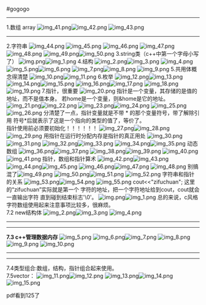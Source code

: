 #gogogo
***
1.数组 array
![img_41.png](tupian/img_41.png)![img_42.png](tupian/img_42.png)
![img_43.png](tupian/img_43.png)
***
2.字符串
![img_44.png](tupian/img_44.png)
![img_45.png](tupian/img_45.png)
![img_46.png](tupian/img_46.png)
![img_47.png](tupian/img_47.png)
![img_48.png](tupian/img_48.png)
![img_49.png](tupian/img_49.png)![img_50.png](tupian/img_50.png)
3.string类（c++中第一个字母小写了）
![img.png](tupian1/img.png)![img_1.png](tupian1/img_1.png)
4.结构
![img_2.png](tupian1/img_2.png)![img_3.png](tupian1/img_3.png)
![img_4.png](tupian1/img_4.png)
![img_5.png](tupian1/img_5.png)![img_6.png](tupian1/img_6.png)
![img_7.png](tupian1/img_7.png)![img_8.png](tupian1/img_8.png)
![img_9.png](tupian1/img_9.png)
5.共用体概念得清楚
![img_10.png](tupian1/img_10.png)![img_11.png](tupian1/img_11.png)
6.枚举
![img_12.png](tupian1/img_12.png)![img_13.png](tupian1/img_13.png)
![img_14.png](tupian1/img_14.png)![img_15.png](tupian1/img_15.png)
![img_16.png](tupian1/img_16.png)![img_17.png](tupian1/img_17.png)
![img_18.png](tupian1/img_18.png)![img_19.png](tupian1/img_19.png)
7.指针，很重要
![img_20.png](tupian1/img_20.png)
指针是一个变量，其存储的是值的地址，而不是值本身。
若home是一个变量，则&home是它的地址。
![img_21.png](tupian1/img_21.png)![img_22.png](tupian1/img_22.png)
![img_23.png](tupian1/img_23.png)![img_24.png](tupian1/img_24.png)
![img_25.png](tupian1/img_25.png)![img_26.png](tupian1/img_26.png)
分清楚了一点，指针变量就是不带 * 的那个变量符号，带了解除引用
符号*后就表示了这是一个指向的类型的值了，等价了。  
指针使用前必须要初始化！！！！！！
![img_27.png](tupian1/img_27.png)![img_28.png](tupian1/img_28.png)
![img_29.png](tupian1/img_29.png)
用指针在运行时分配内存是指针的真正用处
![img_30.png](tupian1/img_30.png)![img_31.png](tupian1/img_31.png)
![img_32.png](tupian1/img_32.png)![img_33.png](tupian1/img_33.png)
![img_34.png](tupian1/img_34.png)![img_35.png](tupian1/img_35.png)
动态数组
![img_36.png](tupian1/img_36.png)![img_37.png](tupian1/img_37.png)
![img_38.png](tupian1/img_38.png)![img_39.png](tupian1/img_39.png)
![img_40.png](tupian1/img_40.png)![img_41.png](tupian1/img_41.png)
指针，数组和指针算术
![img_42.png](tupian1/img_42.png)![img_43.png](tupian1/img_43.png)
![img_44.png](tupian1/img_44.png)![img_45.png](tupian1/img_45.png)
![img_46.png](tupian1/img_46.png)![img_47.png](tupian1/img_47.png)
![img_48.png](tupian1/img_48.png)
别搞混了![img_49.png](tupian1/img_49.png)
![img_50.png](tupian1/img_50.png)![img_51.png](tupian1/img_51.png)
![img_52.png](tupian1/img_52.png)
字符串和指针的关系
![img_53.png](tupian1/img_53.png)![img_54.png](tupian1/img_54.png)
![img_55.png](tupian1/img_55.png)
cout<<"zifuchuan";  这里的“zifuchuan”实际就是第一个
字符的地址，把一个字符地址给到cout，cout就会一直输出字符
直到碰到结束标志'\0'。
![img.png](img.png)![img_1.png](img_1.png)
总的来说，c风格字符数组使用起来注意事项比较多，很麻烦。  
7.2 new结构体
![img_2.png](img_2.png)![img_3.png](img_3.png)
![img_4.png](img_4.png)
***
---
__7.3 c++管理数据内存__
![img_5.png](img_5.png)
![img_6.png](img_6.png)![img_7.png](img_7.png)
![img_8.png](img_8.png)![img_9.png](img_9.png)
![img_10.png](img_10.png)
***
---
7.4类型组合:数组，结构，指针组合起来使用。  
7.5vector：
![img_11.png](img_11.png)![img_12.png](img_12.png)
![img_13.png](img_13.png)![img_14.png](img_14.png)
![img_15.png](img_15.png)


pdf看到125了
